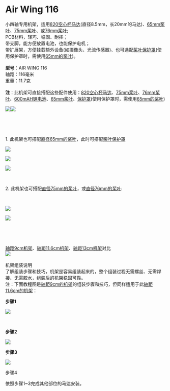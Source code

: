 # Air Wing 116

<div>小四轴专用机架，适用<a href="http://item.taobao.com/item.htm?ft=t&amp;id=625837883805">8</a><a href="https://item.taobao.com/item.htm?ft=t&amp;id=628716096895">20空心杯马达</a>(直径8.5mm，长20mm的马达)、<a href="https://item.taobao.com/item.htm?ft=t&amp;id=639576702722">65mm桨叶</a>、<a href="https://item.taobao.com/item.htm?ft=t&amp;id=624653687842">75mm桨叶</a>、或<a href="https://item.taobao.com/item.htm?ft=t&amp;id=628716096895">76mm桨叶</a>;</div>
<div>PCB材料，轻巧、稳固、耐摔；</div>
<div>带支脚，能方便放置电池，也能保护电机；</div>
<div>带扩展架，方便挂载额外设备(如摄像头、光流传感器)、也可选配<a href="https://item.taobao.com/item.htm?ft=t&amp;id=630212728357">桨叶保护罩</a>(使用保护罩时，需使用<a href="http://item.taobao.com/item.htm?ft=t&amp;id=639576702722">65mm的桨叶</a>)。</div>
<div>&nbsp;</div>
<div><strong>型号</strong>：AIR WING 116&nbsp;</div>
<div>轴距：116毫米&nbsp; &nbsp;</div>
<div>重量：11.7克</div>
<div>&nbsp;</div>
<div><strong>注</strong>：此机架可直接搭配这些配件使用：<a href="http://item.taobao.com/item.htm?ft=t&amp;id=625837883805">8</a><a href="http://item.taobao.com/item.htm?ft=t&amp;id=625837883805">20空心杯马达</a>、<a href="https://item.taobao.com/item.htm?ft=t&amp;id=624653687842">75mm桨叶</a>、<a href="https://item.taobao.com/item.htm?ft=t&amp;id=628716096895">76mm桨叶</a>、<a href="https://item.taobao.com/item.htm?spm=a1z10.3-c.w4002-1609892271.28.13ec730dKwtAgG&amp;id=624944696776">600mAH锂电池</a>、<a href="http://item.taobao.com/item.htm?ft=t&amp;id=639576702722">65mm桨叶</a>、<a href="https://item.taobao.com/item.htm?ft=t&amp;id=630212728357">保护罩</a>(使用保护罩时，需使用<a href="http://item.taobao.com/item.htm?ft=t&amp;id=639576702722">65mm的桨叶</a>)</div>
<p><img src="https://img.alicdn.com/imgextra/i2/864216878/O1CN01SS0ong20gAlrlnOm0_!!864216878.jpg" align="absmiddle" /><img src="https://img.alicdn.com/imgextra/i1/864216878/O1CN0107rBxp20gAln7DgK2_!!864216878.jpg" align="absmiddle" /></p>
<p>&nbsp;</p>
<p>&nbsp;</p>
<p>1. 此机架也可搭配<a href="https://item.taobao.com/item.htm?ft=t&amp;id=628716096895">直径65mm的桨叶</a>，此时可搭配<a href="https://item.taobao.com/item.htm?ft=t&amp;id=630212728357">桨叶保护罩</a></p>
<p><img src="https://img.alicdn.com/imgextra/i4/864216878/O1CN01PjUNwI20gAo39O62J_!!864216878.jpg" align="absmiddle" /></p>
<p><img src="https://img.alicdn.com/imgextra/i1/864216878/O1CN01exdhIl20gAo39SalC_!!864216878.jpg" align="absmiddle" /></p>
<p><img class="" src="https://img.alicdn.com/imgextra/i2/864216878/O1CN01Xi4pfl20gAnzxGlxW_!!864216878.jpg" align="absmiddle" /></p>
<p>&nbsp;</p>
<p>2. 此机架也可搭配<a href="https://item.taobao.com/item.htm?ft=t&amp;id=624653687842">直径75mm的桨叶</a>，或<a href="https://item.taobao.com/item.htm?ft=t&amp;id=628716096895">直径76mm的桨叶</a>:</p>
<p>&nbsp;</p>
<p><img class="" src="https://img.alicdn.com/imgextra/i4/864216878/O1CN01tcKgCp20gAo3Ob8XN_!!864216878.jpg" align="absmiddle" /></p>
<p><img class="" src="https://img.alicdn.com/imgextra/i3/864216878/O1CN01kY5b8220gAltIvUhg_!!864216878.jpg" align="absmiddle" /></p>
<p>&nbsp;</p>
<p>&nbsp;</p>
<div><a href="https://item.taobao.com/item.htm?ft=t&amp;id=554319059042">轴距9cm机架</a>、<a href="https://item.taobao.com/item.htm?ft=t&amp;id=630268317025">轴距11.6cm机架</a>、<a href="https://item.taobao.com/item.htm?ft=t&amp;id=621772992497">轴距13cm机架</a>对比</div>
<div><img class="" src="https://img.alicdn.com/imgextra/i4/864216878/O1CN01DnvOYH20gAo86JMRl_!!864216878.jpg" align="absmiddle" /></div>
<div>&nbsp;</div>
<div>
<div>机架组装说明</div>
<div>
<div>了解组装步骤和技巧，机架是容易组装起来的，整个组装过程无需螺丝、无需焊接、无需胶水，组装后的机架稳固可靠。</div>
<div>注：下面教程图是<a href="https://item.taobao.com/item.htm?ft=t&amp;id=554319059042">轴距9cm的机架</a>的组装步骤和技巧，但同样适用于此<a href="https://item.taobao.com/item.htm?ft=t&amp;id=630268317025">轴距11.6cm的机架</a>：</div>
</div>
<div>
<p><strong>步骤1</strong></p>
<p><img class="" src="https://img.alicdn.com/imgextra/i2/864216878/TB2vs63cVXXXXXuXXXXXXXXXXXX_!!864216878.jpg" align="absmiddle" /></p>
<p>&nbsp;</p>
<p><strong>步骤2</strong></p>
<p><img class="" src="https://img.alicdn.com/imgextra/i4/864216878/TB2ICDGcVXXXXc6XXXXXXXXXXXX_!!864216878.jpg" align="absmiddle" /></p>
<p><strong>步骤3</strong></p>
<p><img class="" src="https://img.alicdn.com/imgextra/i4/864216878/TB283vCcVXXXXaiXpXXXXXXXXXX_!!864216878.jpg" align="absmiddle" data-spm-anchor-id="2013.1.0.i6.10c658baXsSU8u" /></p>
<p>步骤4</p>
<p>依照步骤1~3完成其他部位的马达安装。</p>
</div>
</div>
